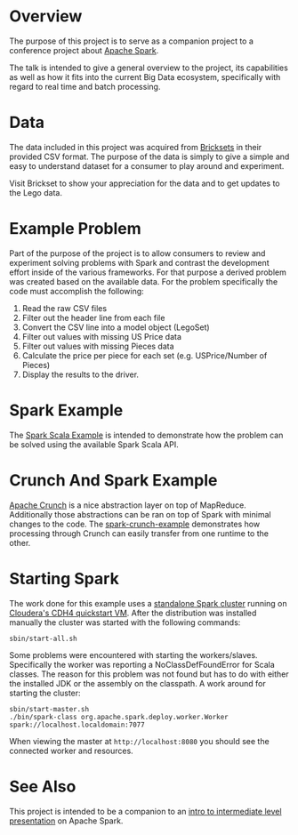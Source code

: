 # Overview

The purpose of this project is to serve as a companion project to a conference project about [Apache Spark](http://spark.apache.org/).

The talk is intended to give a general overview to the project, its capabilities as well as how it fits into the current
Big Data ecosystem, specifically with regard to real time and batch processing.

# Data

The data included in this project was acquired from [Bricksets](http://brickset.com/sets) in their provided CSV format.
The purpose of the data is simply to give a simple and easy to understand dataset for a consumer to play around and experiment.

Visit Brickset to show your appreciation for the data and to get updates to the Lego data.

# Example Problem

Part of the purpose of the project is to allow consumers to review and experiment solving problems with Spark and contrast
the development effort inside of the various frameworks.  For that purpose a derived problem was created based on the available
data.  For the problem specifically the code must accomplish the following:

1. Read the raw CSV files
1. Filter out the header line from each file
1. Convert the CSV line into a model object (LegoSet)
1. Filter out values with missing US Price data
1. Filter out values with missing Pieces data
1. Calculate the price per piece for each set (e.g. USPrice/Number of Pieces)
1. Display the results to the driver.

# Spark Example

The [Spark Scala Example](spark-scala-example/README.md) is intended to demonstrate how the problem can be solved using
the available Spark Scala API.

# Crunch And Spark Example

[Apache Crunch](http://crunch.apache.org/) is a nice abstraction layer on top of MapReduce.  Additionally those abstractions
can be ran on top of Spark with minimal changes to the code.  The [spark-crunch-example](spark-crunch-example/README.md)
demonstrates how processing through Crunch can easily transfer from one runtime to the other.

# Starting Spark

The work done for this example uses a [standalone Spark cluster](http://spark.apache.org/docs/latest/spark-standalone.html) running on [Cloudera's CDH4 quickstart VM](http://www.cloudera.com/content/cloudera-content/cloudera-docs/DemoVMs/Cloudera-QuickStart-VM/cloudera_quickstart_vm.html).  After the distribution was installed manually the cluster was started with the following commands:

```
sbin/start-all.sh
```

Some problems were encountered with starting the workers/slaves.  Specifically the worker was reporting a NoClassDefFoundError for Scala classes. The reason for this problem was not found but has to do with either the installed JDK or the assembly on the classpath.  A work around for starting the cluster:


```
sbin/start-master.sh
./bin/spark-class org.apache.spark.deploy.worker.Worker spark://localhost.localdomain:7077
```

When viewing the master at ```http://localhost:8080``` you should see the connected worker and resources.

# See Also

This project is intended to be a companion to an [intro to intermediate level presentation](https://docs.google.com/presentation/d/1ESPDmvru-DOMCi4TLwzSVQ2IWjvhTY-8DPloivP2xd4/edit?usp=sharing) on Apache Spark.